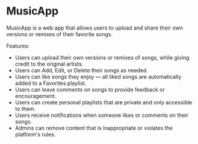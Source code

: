 # MusicApp
MusicApp is a web app that allows users to upload and share their own versions or remixes of their favorite songs.

Features:
- Users can upload their own versions or remixes of songs, while giving credit to the original artists.
- Users can Add, Edit, or Delete their songs as needed.
- Users can like songs they enjoy — all liked songs are automatically added to a Favorites playlist.
- Users can leave comments on songs to provide feedback or encouragement.
- Users can create personal playlists that are private and only accessible to them.
- Users receive notifications when someone likes or comments on their songs.
- Admins can remove content that is inappropriate or violates the platform's rules.
